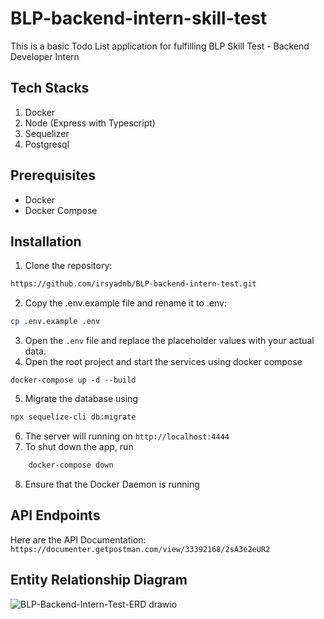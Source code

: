 # BLP-backend-intern-skill-test

This is a basic Todo List application for fulfilling BLP Skill Test - Backend Developer Intern

## Tech Stacks
1. Docker
2. Node (Express with Typescript)
3. Sequelizer
4. Postgresql

## Prerequisites
* Docker
* Docker Compose

## Installation
1. Clone the repository:
```bash
https://github.com/irsyadnb/BLP-backend-intern-test.git
```
2. Copy the .env.example file and rename it to .env:
```bash
cp .env.example .env
```
3. Open the `.env` file and replace the placeholder values with your actual data.
4. Open the root project and start the services using docker compose
```docker
docker-compose up -d --build 
```
5. Migrate the database using
```bash
npx sequelize-cli db:migrate 
```
6. The server will running on `http://localhost:4444`
7. To shut down the app, run
```bash
    docker-compose down
```
8. Ensure that the Docker Daemon is running

## API Endpoints
Here are the API Documentation:
```https://documenter.getpostman.com/view/33392168/2sA3e2eUR2```

## Entity Relationship Diagram
![BLP-Backend-Intern-Test-ERD drawio](https://github.com/irsyadnb/BLP-backend-intern-test/assets/56458931/11de1194-256d-415b-8575-404d7fa1b25e)
